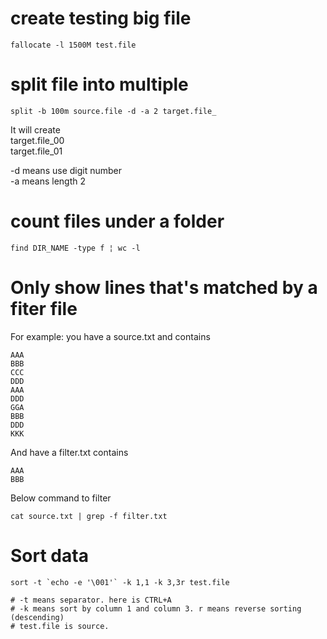 # create testing big file

`fallocate -l 1500M test.file`


# split file into multiple

`split -b 100m source.file -d -a 2 target.file_`

It will create  
target.file_00  
target.file_01  

-d means use digit number  
-a means length 2

# count files under a folder

`find DIR_NAME -type f ¦ wc -l`

# Only show lines that's matched by a fiter file
For example: you have a source.txt and contains
```
AAA
BBB
CCC
DDD
AAA
DDD
GGA
BBB
DDD
KKK
```
And have a filter.txt contains
```
AAA
BBB
```
Below command to filter

`
cat source.txt | grep -f filter.txt
`


# Sort data
```
sort -t `echo -e '\001'` -k 1,1 -k 3,3r test.file

# -t means separator. here is CTRL+A
# -k means sort by column 1 and column 3. r means reverse sorting (descending)
# test.file is source.
```
